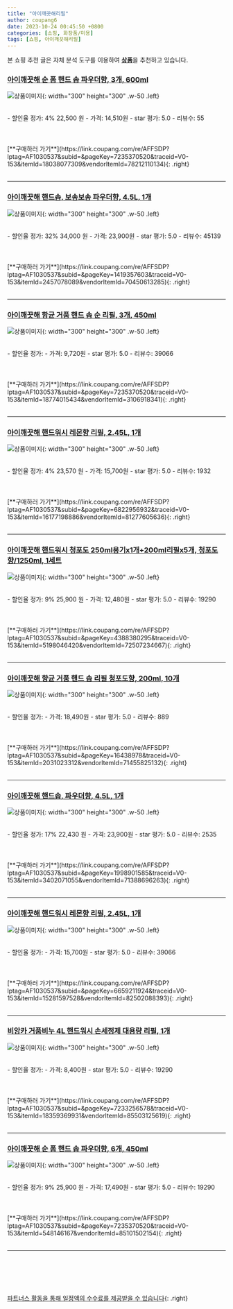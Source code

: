 ```yaml
---
title: "아이깨끗해리필"
author: coupang6
date: 2023-10-24 00:45:50 +0800
categories: [쇼핑, 화장품/미용]
tags: [쇼핑, 아이깨끗해리필]
---
```


본 쇼핑 추천 글은 자체 분석 도구를 이용하여 [**상품**](https://link.coupang.com/a/bao1ui)을 추천하고 있습니다.

### [아이깨끗해 순 폼 핸드 솝 파우더향, 3개, 600ml](https://link.coupang.com/re/AFFSDP?lptag=AF1030537&subid=&pageKey=7235370520&traceid=V0-153&itemId=18038077309&vendorItemId=78212110134)

![상품이미지](https://thumbnail9.coupangcdn.com/thumbnails/remote/230x230ex/image/vendor_inventory/b3ac/3e5dc7ffe4f30372d8fe5d5db59a655a5fb7f9cbed8211d705703bceceb2.jpg){: width="300" height="300" .w-50 .left}


<br>
- 할인율 정가: 4%  22,500   원
- 가격: 14,510원
- star 평가: 5.0
- 리뷰수: 55
<br>
<br>
<br>
<br>
[**구매하러 가기**](https://link.coupang.com/re/AFFSDP?lptag=AF1030537&subid=&pageKey=7235370520&traceid=V0-153&itemId=18038077309&vendorItemId=78212110134){: .right}
<br>
<br>

---

### [아이깨끗해 핸드솝, 보송보송 파우더향, 4.5L, 1개](https://link.coupang.com/re/AFFSDP?lptag=AF1030537&subid=&pageKey=1419357603&traceid=V0-153&itemId=2457078089&vendorItemId=70450613285)

![상품이미지](https://thumbnail6.coupangcdn.com/thumbnails/remote/230x230ex/image/retail/images/2414689975437634-20ea06c2-f86b-4e04-bc92-2dcc46bf8a84.jpg){: width="300" height="300" .w-50 .left}


<br>
- 할인율 정가: 32%  34,000   원
- 가격: 23,900원
- star 평가: 5.0
- 리뷰수: 45139
<br>
<br>
<br>
<br>
[**구매하러 가기**](https://link.coupang.com/re/AFFSDP?lptag=AF1030537&subid=&pageKey=1419357603&traceid=V0-153&itemId=2457078089&vendorItemId=70450613285){: .right}
<br>
<br>

---

### [아이깨끗해 항균 거품 핸드 솝 순 리필, 3개, 450ml](https://link.coupang.com/re/AFFSDP?lptag=AF1030537&subid=&pageKey=7235370520&traceid=V0-153&itemId=18774015434&vendorItemId=3106918341)

![상품이미지](https://thumbnail10.coupangcdn.com/thumbnails/remote/230x230ex/image/retail/images/9028571586973276-42f1bd35-800f-45cf-a707-f8c55349e0f7.jpg){: width="300" height="300" .w-50 .left}


<br>
- 할인율 정가: 
- 가격: 9,720원
- star 평가: 5.0
- 리뷰수: 39066
<br>
<br>
<br>
<br>
[**구매하러 가기**](https://link.coupang.com/re/AFFSDP?lptag=AF1030537&subid=&pageKey=7235370520&traceid=V0-153&itemId=18774015434&vendorItemId=3106918341){: .right}
<br>
<br>

---

### [아이깨끗해 핸드워시 레몬향 리필, 2.45L, 1개](https://link.coupang.com/re/AFFSDP?lptag=AF1030537&subid=&pageKey=6822956932&traceid=V0-153&itemId=16177198886&vendorItemId=81277605636)

![상품이미지](https://thumbnail8.coupangcdn.com/thumbnails/remote/230x230ex/image/retail/images/1652316009308188-948c982f-a5e1-41d2-a516-c81559b9cd6d.jpg){: width="300" height="300" .w-50 .left}


<br>
- 할인율 정가: 4%  23,570   원
- 가격: 15,700원
- star 평가: 5.0
- 리뷰수: 1932
<br>
<br>
<br>
<br>
[**구매하러 가기**](https://link.coupang.com/re/AFFSDP?lptag=AF1030537&subid=&pageKey=6822956932&traceid=V0-153&itemId=16177198886&vendorItemId=81277605636){: .right}
<br>
<br>

---

### [아이깨끗해 핸드워시 청포도 250ml용기x1개+200ml리필x5개, 청포도향/1250ml, 1세트](https://link.coupang.com/re/AFFSDP?lptag=AF1030537&subid=&pageKey=4388380295&traceid=V0-153&itemId=5198046420&vendorItemId=72507234667)

![상품이미지](https://thumbnail9.coupangcdn.com/thumbnails/remote/230x230ex/image/vendor_inventory/089b/8e3df6d1adcf68d3bef2f2c08d00687deaa8f69f708bdc9238411e0effd6.jpg){: width="300" height="300" .w-50 .left}


<br>
- 할인율 정가: 9%  25,900   원
- 가격: 12,480원
- star 평가: 5.0
- 리뷰수: 19290
<br>
<br>
<br>
<br>
[**구매하러 가기**](https://link.coupang.com/re/AFFSDP?lptag=AF1030537&subid=&pageKey=4388380295&traceid=V0-153&itemId=5198046420&vendorItemId=72507234667){: .right}
<br>
<br>

---

### [아이깨끗해 향균 거품 핸드 솝 리필 청포도향, 200ml, 10개](https://link.coupang.com/re/AFFSDP?lptag=AF1030537&subid=&pageKey=16438978&traceid=V0-153&itemId=2031023312&vendorItemId=71455825132)

![상품이미지](https://thumbnail6.coupangcdn.com/thumbnails/remote/230x230ex/image/vendor_inventory/a23c/d01eb2f1a8e0794db0091bbcab06d49313e8092f382526426877037fe8af.jpg){: width="300" height="300" .w-50 .left}


<br>
- 할인율 정가: 
- 가격: 18,490원
- star 평가: 5.0
- 리뷰수: 889
<br>
<br>
<br>
<br>
[**구매하러 가기**](https://link.coupang.com/re/AFFSDP?lptag=AF1030537&subid=&pageKey=16438978&traceid=V0-153&itemId=2031023312&vendorItemId=71455825132){: .right}
<br>
<br>

---

### [아이깨끗해 핸드솝, 파우더향, 4.5L, 1개](https://link.coupang.com/re/AFFSDP?lptag=AF1030537&subid=&pageKey=1998901585&traceid=V0-153&itemId=3402071055&vendorItemId=71388696263)

![상품이미지](https://thumbnail6.coupangcdn.com/thumbnails/remote/230x230ex/image/retail/images/2414689975437634-20ea06c2-f86b-4e04-bc92-2dcc46bf8a84.jpg){: width="300" height="300" .w-50 .left}


<br>
- 할인율 정가: 17%  22,430   원
- 가격: 23,900원
- star 평가: 5.0
- 리뷰수: 2535
<br>
<br>
<br>
<br>
[**구매하러 가기**](https://link.coupang.com/re/AFFSDP?lptag=AF1030537&subid=&pageKey=1998901585&traceid=V0-153&itemId=3402071055&vendorItemId=71388696263){: .right}
<br>
<br>

---

### [아이깨끗해 핸드워시 레몬향 리필, 2.45L, 1개](https://link.coupang.com/re/AFFSDP?lptag=AF1030537&subid=&pageKey=6659211924&traceid=V0-153&itemId=15281597528&vendorItemId=82502088393)

![상품이미지](https://thumbnail8.coupangcdn.com/thumbnails/remote/230x230ex/image/retail/images/1652316009308188-948c982f-a5e1-41d2-a516-c81559b9cd6d.jpg){: width="300" height="300" .w-50 .left}


<br>
- 할인율 정가: 
- 가격: 15,700원
- star 평가: 5.0
- 리뷰수: 39066
<br>
<br>
<br>
<br>
[**구매하러 가기**](https://link.coupang.com/re/AFFSDP?lptag=AF1030537&subid=&pageKey=6659211924&traceid=V0-153&itemId=15281597528&vendorItemId=82502088393){: .right}
<br>
<br>

---

### [비앙카 거품비누 4L 핸드워시 손세정제 대용량 리필, 1개](https://link.coupang.com/re/AFFSDP?lptag=AF1030537&subid=&pageKey=7233256578&traceid=V0-153&itemId=18359369931&vendorItemId=85503125619)

![상품이미지](https://thumbnail9.coupangcdn.com/thumbnails/remote/230x230ex/image/vendor_inventory/ec8b/ab57cf901ef6740564cb50f58c5eb0d9d083ef5caa9c5ac988f82d03ed9c.jpg){: width="300" height="300" .w-50 .left}


<br>
- 할인율 정가: 
- 가격: 8,400원
- star 평가: 5.0
- 리뷰수: 19290
<br>
<br>
<br>
<br>
[**구매하러 가기**](https://link.coupang.com/re/AFFSDP?lptag=AF1030537&subid=&pageKey=7233256578&traceid=V0-153&itemId=18359369931&vendorItemId=85503125619){: .right}
<br>
<br>

---

### [아이깨끗해 순 폼 핸드 솝 파우더향, 6개, 450ml](https://link.coupang.com/re/AFFSDP?lptag=AF1030537&subid=&pageKey=7235370520&traceid=V0-153&itemId=548146167&vendorItemId=85101502154)

![상품이미지](https://thumbnail6.coupangcdn.com/thumbnails/remote/230x230ex/image/retail/images/2105828844558420-ff161a96-5fad-4efc-8064-99a0aa5e59ac.jpg){: width="300" height="300" .w-50 .left}


<br>
- 할인율 정가: 9%  25,900   원
- 가격: 17,490원
- star 평가: 5.0
- 리뷰수: 19290
<br>
<br>
<br>
<br>
[**구매하러 가기**](https://link.coupang.com/re/AFFSDP?lptag=AF1030537&subid=&pageKey=7235370520&traceid=V0-153&itemId=548146167&vendorItemId=85101502154){: .right}
<br>
<br>

---
<br><br><br><br><br> [파트너스 활동을 통해 일정액의 수수료를 제공받을 수 있습니다](https://link.coupang.com/a/bao1ui){: .right}